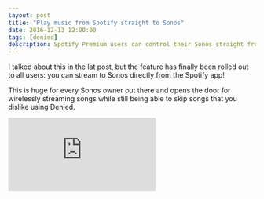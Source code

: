 ```yaml
---
layout: post
title: "Play music from Spotify straight to Sonos"
date: 2016-12-13 12:00:00
tags: [denied]
description: Spotify Premium users can control their Sonos straight from the Spotify app.
---
```


I talked about this in the lat post, but the feature has finally been rolled out to all users: you can stream to Sonos directly from the Spotify app! 

This is huge for every Sonos owner out there and opens the door for wirelessly streaming songs while still being able to skip songs that you dislike using Denied.

<iframe src="https://www.youtube.com/embed/EuE5YozMBYs" frameborder="0" allowfullscreen></iframe>
